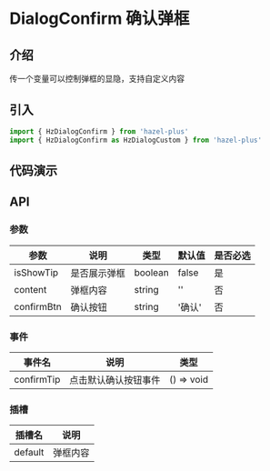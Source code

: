 # DialogConfirm 确认弹框

## 介绍

传一个变量可以控制弹框的显隐，支持自定义内容

## 引入

```ts
import { HzDialogConfirm } from 'hazel-plus'
import { HzDialogConfirm as HzDialogCustom } from 'hazel-plus'
```

## 代码演示



## API

### 参数

| 参数       | 说明         | 类型    | 默认值 | 是否必选 |
| ---------- | ------------ | ------- | ------ | -------- |
| isShowTip  | 是否展示弹框 | boolean | false  | 是       |
| content    | 弹框内容     | string  | ''     | 否       |
| confirmBtn | 确认按钮     | string  | '确认' | 否       |

### 事件

| 事件名     | 说明                 | 类型       |
| ---------- | -------------------- | ---------- |
| confirmTip | 点击默认确认按钮事件 | () => void |

### 插槽

| 插槽名  | 说明     |
| ------- | -------- |
| default | 弹框内容 |
